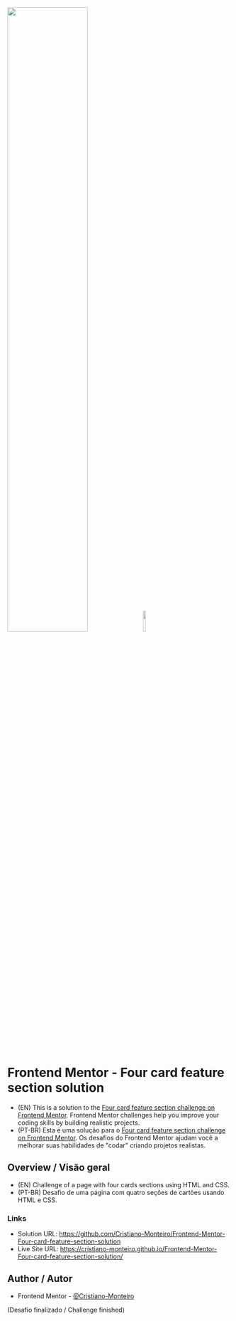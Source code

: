 <div>
    <img src="https://user-images.githubusercontent.com/91402144/169605540-9ec7a509-89b8-48ff-82b6-1dc4a96b2dec.png" width="60%">
    <img src="https://user-images.githubusercontent.com/91402144/169605570-d0232c8b-3a17-4377-b71a-00965ff80a4e.png" width="10.95%">
</div>

# Frontend Mentor - Four card feature section solution
- (EN) This is a solution to the [Four card feature section challenge on Frontend Mentor](https://www.frontendmentor.io/challenges/four-card-feature-section-weK1eFYK). Frontend Mentor challenges help you improve your coding skills by building realistic projects. 
- (PT-BR) Esta é uma solução para o [Four card feature section challenge on Frontend Mentor](https://www.frontendmentor.io/challenges/four-card-feature-section-weK1eFYK). Os desafios do Frontend Mentor ajudam você a melhorar suas habilidades de "codar" criando projetos realistas.

## Overview / Visão geral
- (EN) Challenge of a page with four cards sections using HTML and CSS.
- (PT-BR) Desafio de uma página com quatro seções de cartões usando HTML e CSS.

### Links
- Solution URL: https://github.com/Cristiano-Monteiro/Frontend-Mentor-Four-card-feature-section-solution
- Live Site URL: https://cristiano-monteiro.github.io/Frontend-Mentor-Four-card-feature-section-solution/

## Author / Autor
- Frontend Mentor - [@Cristiano-Monteiro](https://www.frontendmentor.io/profile/Cristiano-Monteiro)

(Desafio finalizado / Challenge finished)
